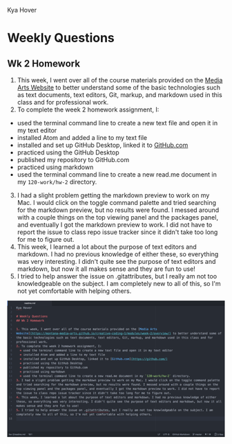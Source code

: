 Kya Hover

# Weekly Questions
## Wk 2 Homework

1. This week, I went over all of the course materials provided on the [Media Arts Website](https://montana-media-arts.github.io/creative-coding-1/modules/week-2/overview/) to better understand some of the basic technologies such as text documents, text editors, Git, markup, and markdown used in this class and for professional work.
2. To complete the week 2 homework assignment, I:
  * used the terminal command line to create a new text file and open it in my text editor
  * installed Atom and added a line to my text file
  * installed and set up GitHub Desktop, linked it to [GitHub.com](https://github.com/)
  * practiced using the GitHub Desktop
  * published my repository to GitHub.com
  * practiced using markdown
  * used the terminal command line to create a new read.me document in my `120-work/hw-2` directory.
3. I had a slight problem getting the markdown preview to work on my Mac. I would click on the toggle command palette and tried searching for the markdown preview, but no results were found. I messed around with a couple things on the top viewing panel and the packages panel, and eventually I got the markdown preview to work. I did not have to report the issue to class repo issue tracker since it didn't take too long for me to figure out.
4. This week, I learned a lot about the purpose of text editors and markdown. I had no previous knowledge of either these, so everything was very interesting. I didn't quite see the purpose of text editors and markdown, but now it all makes sense and they are fun to use!
5. I tried to help answer the issue on .gitattributes, but I really am not too knowledgeable on the subject. I am completely new to all of this, so I'm not yet comfortable with helping others.

![Image of my editor](screenshot-atom-md.jpg)
